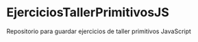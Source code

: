 # EjerciciosTallerPrimitivosJS
Repositorio para guardar ejercicios de taller primitivos JavaScript 
